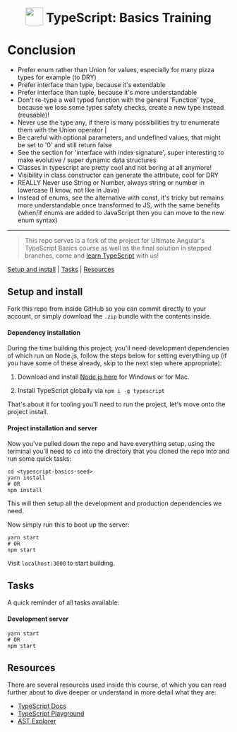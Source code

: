 <h1 align="center">
<img width="40" valign="bottom" src="https://ultimatecourses.com/static/icons/typescript.svg">
TypeScript: Basics Training
</h1>

# Conclusion

- Prefer enum rather than Union for values, especially for many pizza types for example (to DRY)
- Prefer interface than type, because it's extendable
- Prefer interface than tuple, because it's more understandable
- Don't re-type a well typed function with the general 'Function' type,
    because we lose some types safety checks, create a new type instead (reusable)!
- Never use the type any, if there is many possibilities try to enumerate them with the Union operator |
- Be careful with optional parameters, and undefined values, that might be set to '0' and still return false
- See the section for 'interface with index signature', super interesting to make evolutive / super dynamic data structures
- Classes in typescript are pretty cool and not boring at all anymore!
- Visibility in class constructor can generate the attribute, cool for DRY
- REALLY Never use String or Number, always string or number in lowercase (I know, not like in Java)
- Instead of enums, see the alternative with const, it's tricky but remains more understandable once transformed to JS, with the same benefits (when/if enums are added to JavaScript then you can move to the new enum syntax)

---

> This repo serves is a fork of the project for Ultimate Angular's TypeScript Basics course as well as the final solution in stepped branches, come and [learn TypeScript](https://ultimatecourses.com/courses/typescript) with us!

[Setup and install](#setup-and-install) | [Tasks](#tasks) |
[Resources](#resources)

## Setup and install

Fork this repo from inside GitHub so you can commit directly to your account, or
simply download the `.zip` bundle with the contents inside.

#### Dependency installation

During the time building this project, you'll need development dependencies of
which run on Node.js, follow the steps below for setting everything up (if you
have some of these already, skip to the next step where appropriate):

1. Download and install [Node.js here](https://nodejs.org/en/download/) for
   Windows or for Mac.

2. Install TypeScript globally via `npm i -g typescript`

That's about it for tooling you'll need to run the project, let's move onto the
project install.

#### Project installation and server

Now you've pulled down the repo and have everything setup, using the terminal
you'll need to `cd` into the directory that you cloned the repo into and run
some quick tasks:

```
cd <typescript-basics-seed>
yarn install
# OR
npm install
```

This will then setup all the development and production dependencies we need.

Now simply run this to boot up the server:

```
yarn start
# OR
npm start
```

Visit `localhost:3000` to start building.

## Tasks

A quick reminder of all tasks available:

#### Development server

```
yarn start
# OR
npm start
```

## Resources

There are several resources used inside this course, of which you can read
further about to dive deeper or understand in more detail what they are:

* [TypeScript Docs](https://www.typescriptlang.org)
* [TypeScript Playground](https://www.typescriptlang.org/play)
* [AST Explorer](https://astexplorer.net)
